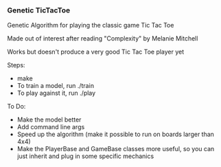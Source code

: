 ### Genetic TicTacToe

Genetic Algorithm for playing the classic game Tic Tac Toe

Made out of interest after reading "Complexity" by Melanie Mitchell

Works but doesn't produce a very good Tic Tac Toe player yet

Steps:
- make
- To train a model, run ./train
- To play against it, run ./play

To Do:
- Make the model better
- Add command line args
- Speed up the algorithm (make it possible to run on boards larger than 4x4)
- Make the PlayerBase and GameBase classes more useful, so you can just inherit and plug in some specific mechanics
